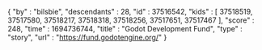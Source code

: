 {
  "by" : "bilsbie",
  "descendants" : 28,
  "id" : 37516542,
  "kids" : [ 37518519, 37517580, 37518217, 37518318, 37518256, 37517651, 37517467 ],
  "score" : 248,
  "time" : 1694736744,
  "title" : "Godot Development Fund",
  "type" : "story",
  "url" : "https://fund.godotengine.org/"
}
